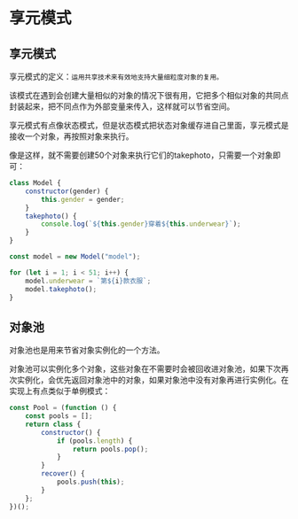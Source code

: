 # 享元模式

## 享元模式

享元模式的定义：`运用共享技术来有效地支持大量细粒度对象的复用。`

该模式在遇到会创建大量相似的对象的情况下很有用，它把多个相似对象的共同点封装起来，把不同点作为外部变量来传入，这样就可以节省空间。

享元模式有点像状态模式，但是状态模式把状态对象缓存进自己里面，享元模式是接收一个对象，再按照对象来执行。

像是这样，就不需要创建50个对象来执行它们的takephoto，只需要一个对象即可：

```javascript
class Model {
    constructor(gender) {
        this.gender = gender;
    }
    takephoto() {
        console.log(`${this.gender}穿着${this.underwear}`);
    }
}

const model = new Model("model");

for (let i = 1; i < 51; i++) {
    model.underwear = `第${i}款衣服`;
    model.takephoto();
}
```

## 对象池

对象池也是用来节省对象实例化的一个方法。

对象池可以实例化多个对象，这些对象在不需要时会被回收进对象池，如果下次再次实例化，会优先返回对象池中的对象，如果对象池中没有对象再进行实例化。在实现上有点类似于单例模式：

```javascript
const Pool = (function () {
    const pools = [];
    return class {
        constructor() {
            if (pools.length) {
                return pools.pop();
            }
        }
        recover() {
            pools.push(this);
        }
    };
})();

```

